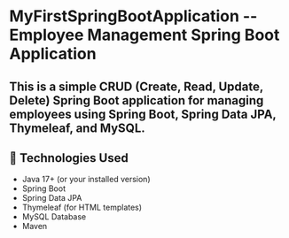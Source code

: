 # MyFirstSpringBootApplication  --Employee Management Spring Boot Application

This is a simple **CRUD (Create, Read, Update, Delete)** Spring Boot application for managing employees using **Spring Boot**, **Spring Data JPA**, **Thymeleaf**, and **MySQL**.
---
## 📌 Technologies Used

- Java 17+ (or your installed version)
- Spring Boot
- Spring Data JPA
- Thymeleaf (for HTML templates)
- MySQL Database
- Maven
